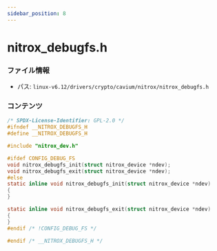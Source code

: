 ```yaml
---
sidebar_position: 8
---
```

# nitrox_debugfs.h

### ファイル情報

- パス: `linux-v6.12/drivers/crypto/cavium/nitrox/nitrox_debugfs.h`

### コンテンツ

```h
/* SPDX-License-Identifier: GPL-2.0 */
#ifndef __NITROX_DEBUGFS_H
#define __NITROX_DEBUGFS_H

#include "nitrox_dev.h"

#ifdef CONFIG_DEBUG_FS
void nitrox_debugfs_init(struct nitrox_device *ndev);
void nitrox_debugfs_exit(struct nitrox_device *ndev);
#else
static inline void nitrox_debugfs_init(struct nitrox_device *ndev)
{
}

static inline void nitrox_debugfs_exit(struct nitrox_device *ndev)
{
}
#endif /* !CONFIG_DEBUG_FS */

#endif /* __NITROX_DEBUGFS_H */

```
